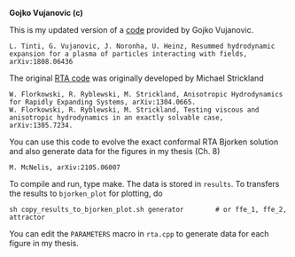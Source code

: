 **Gojko Vujanovic (c)**

This is my updated version of a [code](https://github.com/gvujan/Boltzmann_equation_solver_w_RTA_and_Bjorken_sym) provided by Gojko Vujanovic.

	L. Tinti, G. Vujanovic, J. Noronha, U. Heinz, Resummed hydrodynamic expansion for a plasma of particles interacting with fields, arXiv:1808.06436
	
The original [RTA code](http://personal.kent.edu/~mstrick6/code/) was originally developed by Michael Strickland

	W. Florkowski, R. Ryblewski, M. Strickland, Anisotropic Hydrodynamics for Rapidly Expanding Systems, arXiv:1304.0665.
	W. Florkowski, R. Ryblewski, M. Strickland, Testing viscous and anisotropic hydrodynamics in an exactly solvable case, arXiv:1305.7234.
	
You can use this code to evolve the exact conformal RTA Bjorken solution and also generate data for the figures in my thesis (Ch. 8)

	M. McNelis, arXiv:2105.06007

To compile and run, type make. The data is stored in `results`. To transfers the results to `bjorken_plot` for plotting, do

	sh copy_results_to_bjorken_plot.sh generator		# or ffe_1, ffe_2, attractor

You can edit the `PARAMETERS` macro in `rta.cpp` to generate data for each figure in my thesis.

